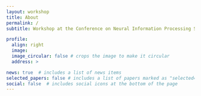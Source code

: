 ```yaml
---
layout: workshop
title: About
permalink: /
subtitle: Workshop at the Conference on Neural Information Processing Systems (NeurIPS) 2023

profile:
  align: right
  image: 
  image_circular: false # crops the image to make it circular
  address: >

news: true  # includes a list of news items
selected_papers: false # includes a list of papers marked as "selected={true}"
social: false  # includes social icons at the bottom of the page
---
```

